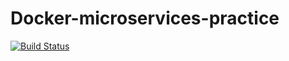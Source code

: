 # Docker-microservices-practice

[![Build Status](https://travis-ci.org/xcwisc/Docker-microservices-practice.svg?branch=master)](https://travis-ci.com/xcwisc/Docker-microservices-practice)